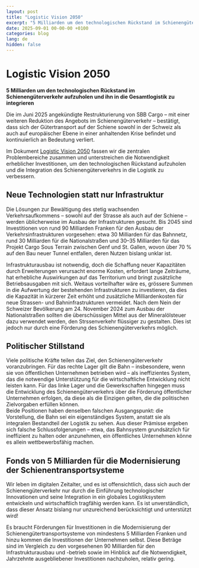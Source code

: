 ```yaml
---
layout: post
title: "Logistic Vision 2050"
excerpt: "5 Milliarden um den technologischen Rückstand im Schienengüterverkehr aufzuholen und ihn in die Gesamtlogistik zu integrieren"
date: 2025-09-01 00-00-00 +0100
categories: blog
lang: de
hidden: false
---
```



# Logistic Vision 2050 

**5 Milliarden um den technologischen Rückstand im Schienengüterverkehr aufzuholen und ihn in die Gesamtlogistik zu integrieren**


Die im Juni 2025 angekündigte Restrukturierung von SBB Cargo – mit einer weiteren Reduktion des Angebots im Schienengüterverkehr – bestätigt, dass sich der Gütertransport auf der Schiene sowohl in der Schweiz als auch auf europäischer Ebene in einer anhaltenden Krise befindet und kontinuierlich an Bedeutung verliert.

Im Dokument [Logistic Vision 2050](/files/logistic-vision-20250/railvalley-logistic-vision-2050-de.pdf) fassen wir die zentralen Problembereiche zusammen und unterstreichen die Notwendigkeit erheblicher Investitionen, um den technologischen Rückstand aufzuholen und die Integration des Schienengüterverkehrs in die Logistik zu verbessern.

## Neue Technologien statt nur Infrastruktur

Die Lösungen zur Bewältigung des stetig wachsenden Verkehrsaufkommens – sowohl auf der Strasse als auch auf der Schiene – werden üblicherweise im Ausbau der Infrastrukturen gesucht. Bis 2045 sind Investitionen von rund 90 Milliarden Franken für den Ausbau der Verkehrsinfrastrukturen vorgesehen: etwa 30 Milliarden für das Bahnnetz, rund 30 Milliarden für die Nationalstraßen und 30–35 Milliarden für das Projekt Cargo Sous Terrain zwischen Genf und St. Gallen, wovon über 70 % auf den Bau neuer Tunnel entfallen, deren Nutzen bislang unklar ist.  

Infrastrukturausbau ist notwendig, doch die Schaffung neuer Kapazitäten durch Erweiterungen verursacht enorme Kosten, erfordert lange Zeiträume, hat erhebliche Auswirkungen auf das Territorium und bringt zusätzliche Betriebsausgaben mit sich. Weitaus vorteilhafter wäre es, grössere Summen in die Aufwertung der bestehenden Infrastrukturen zu investieren, da dies die Kapazität in kürzerer Zeit erhöht und zusätzliche Milliardenkosten für neue Strassen- und Bahninfrastrukturen vermeidet. Nach dem Nein der Schweizer Bevölkerung am 24. November 2024 zum Ausbau der Nationalstraßen sollten die überschüssigen Mittel aus der Mineralölsteuer dazu verwendet werden, den Strssenverkehr flüssiger zu gestalten. Dies ist jedoch nur durch eine Förderung des Schienengüterverkehrs möglich.

## Politischer Stillstand

Viele politische Kräfte teilen das Ziel, den Schienengüterverkehr voranzubringen. Für das rechte Lager gilt die Bahn – insbesondere, wenn sie von öffentlichen Unternehmen betrieben wird – als ineffizientes System, das die notwendige Unterstützung für die wirtschaftliche Entwicklung nicht leisten kann. Für das linke Lager und die Gewerkschaften hingegen muss die Entwicklung des Schienengüterverkehrs über die Förderung öffentlicher Unternehmen erfolgen, da diese als die Einzigen gelten, die die politischen Zielvorgaben erfüllen können.  
Beide Positionen haben denselben falschen Ausgangspunkt: die Vorstellung, die Bahn sei ein eigenständiges System, anstatt sie als integralen Bestandteil der Logistik zu sehen. Aus dieser Prämisse ergeben sich falsche Schlussfolgerungen – etwa, das Bahnsystem grundsätzlich für ineffizient zu halten oder anzunehmen, ein öffentliches Unternehmen könne es allein wettbewerbsfähig machen.

## Fonds von 5 Milliarden für die Modernisierung der Schienentransportsysteme

Wir leben im digitalen Zeitalter, und es ist offensichtlich, dass sich auch der Schienengüterverkehr nur durch die Einführung technologischer Innovationen und seine Integration in ein globales Logistiksystem entwickeln und wirtschaftlich tragfähig werden kann. Es ist unverständlich, dass dieser Ansatz bislang nur unzureichend berücksichtigt und unterstützt wird!

Es braucht Förderungen für Investitionen in die Modernisierung der Schienengütertransportsysteme von mindestens 5 Milliarden Franken und hinzu kommen die Investitionen der Unternehmen selbst. Diese Beträge sind im Vergleich zu den vorgesehenen 90 Milliarden für den Infrastrukturausbau und -betrieb sowie im Hinblick auf die Notwendigkeit, Jahrzehnte ausgebliebener Investitionen nachzuholen, relativ gering.
